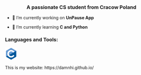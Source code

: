 <h3 align="center">A passionate CS student from Cracow Poland</h3>

- 🔭 I’m currently working on **UnPause App**

- 🌱 I’m currently learning **C and Python**


<p align="left">
</p>

<h3 align="left">Languages and Tools:</h3>
<p align="left"> <a href="https://www.cprogramming.com/" target="_blank" rel="noreferrer"> <img src="https://raw.githubusercontent.com/devicons/devicon/master/icons/c/c-original.svg" alt="c" width="40" height="40"/> </a> </p>

<p>This is my website: https://damnhi.github.io/ </p>
